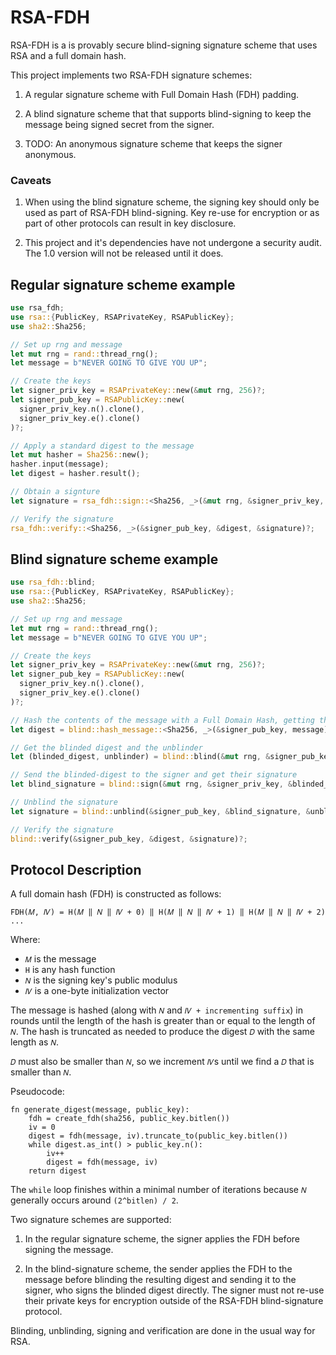 
RSA-FDH
=======

RSA-FDH is a is provably secure blind-signing signature scheme that uses RSA and a full domain hash.

This project implements two RSA-FDH signature schemes:

1. A regular signature scheme with Full Domain Hash (FDH) padding.

2. A blind signature scheme that that supports blind-signing to keep the message being signed secret from the signer.

3. TODO: An anonymous signature scheme that keeps the signer anonymous.

### Caveats

1. When using the blind signature scheme, the signing key should only be used as part of RSA-FDH blind-signing. Key re-use for encryption or as part of other protocols can result in key disclosure. 

2. This project and it's dependencies have not undergone a security audit. The 1.0 version will not be released until it does.

Regular signature scheme example
--------------------------------

```rust
use rsa_fdh;
use rsa::{PublicKey, RSAPrivateKey, RSAPublicKey};
use sha2::Sha256;

// Set up rng and message
let mut rng = rand::thread_rng();
let message = b"NEVER GOING TO GIVE YOU UP";

// Create the keys
let signer_priv_key = RSAPrivateKey::new(&mut rng, 256)?;
let signer_pub_key = RSAPublicKey::new(
  signer_priv_key.n().clone(), 
  signer_priv_key.e().clone()
)?;

// Apply a standard digest to the message
let mut hasher = Sha256::new();
hasher.input(message);
let digest = hasher.result();

// Obtain a signture
let signature = rsa_fdh::sign::<Sha256, _>(&mut rng, &signer_priv_key, &digest)?;

// Verify the signature
rsa_fdh::verify::<Sha256, _>(&signer_pub_key, &digest, &signature)?;

```


Blind signature scheme example
------------------------------

```rust
use rsa_fdh::blind;
use rsa::{PublicKey, RSAPrivateKey, RSAPublicKey};
use sha2::Sha256;

// Set up rng and message
let mut rng = rand::thread_rng();
let message = b"NEVER GOING TO GIVE YOU UP";

// Create the keys
let signer_priv_key = RSAPrivateKey::new(&mut rng, 256)?;
let signer_pub_key = RSAPublicKey::new(
  signer_priv_key.n().clone(), 
  signer_priv_key.e().clone()
)?;

// Hash the contents of the message with a Full Domain Hash, getting the digest
let digest = blind::hash_message::<Sha256, _>(&signer_pub_key, message)?;

// Get the blinded digest and the unblinder
let (blinded_digest, unblinder) = blind::blind(&mut rng, &signer_pub_key, &digest);

// Send the blinded-digest to the signer and get their signature
let blind_signature = blind::sign(&mut rng, &signer_priv_key, &blinded_digest)?;

// Unblind the signature
let signature = blind::unblind(&signer_pub_key, &blind_signature, &unblinder);

// Verify the signature
blind::verify(&signer_pub_key, &digest, &signature)?;
```


Protocol Description
--------------------

A full domain hash (FDH) is constructed as follows:

`FDH(𝑀, 𝐼𝑉) = H(𝑀 ‖ 𝑁 ‖ 𝐼𝑉 + 0) ‖ H(𝑀 ‖ 𝑁 ‖ 𝐼𝑉 + 1) ‖ H(𝑀 ‖ 𝑁 ‖ 𝐼𝑉 + 2) ...`

Where:
 - `𝑀` is the message
 - `H` is any hash function
 - `𝑁` is the signing key's public modulus
 - `𝐼𝑉` is a one-byte initialization vector

The message is hashed (along with `𝑁` and `𝐼𝑉 + incrementing suffix`) in rounds until the length of the hash is greater than or equal to the length of `𝑁`. The hash is truncated as needed to produce the digest `𝐷` with the same length as `𝑁`.

`𝐷` must also be smaller than `𝑁`, so we increment `𝐼𝑉`s until we find a `𝐷` that is smaller than `𝑁`. 

Pseudocode:
```
fn generate_digest(message, public_key):
    fdh = create_fdh(sha256, public_key.bitlen())
    iv = 0
    digest = fdh(message, iv).truncate_to(public_key.bitlen())
    while digest.as_int() > public_key.n():
        iv++
        digest = fdh(message, iv)
    return digest
```

The `while` loop finishes within a minimal number of iterations because `𝑁` generally occurs around `(2^bitlen) / 2`.

Two signature schemes are supported:

1. In the regular signature scheme, the signer applies the FDH before signing the message. 

2. In the blind-signature scheme, the sender applies the FDH to the message before blinding the resulting digest and sending it to the signer, who signs the blinded digest directly. The signer must not re-use their private keys for encryption outside of the RSA-FDH blind-signature protocol. 

Blinding, unblinding, signing and verification are done in the usual way for RSA.
